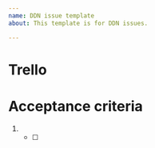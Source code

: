 ```yaml
---
name: DDN issue template
about: This template is for DDN issues.

---
```


# Trello

<!-- Add a link to the associated Trello card here -->


# Acceptance criteria

1. - [ ]
